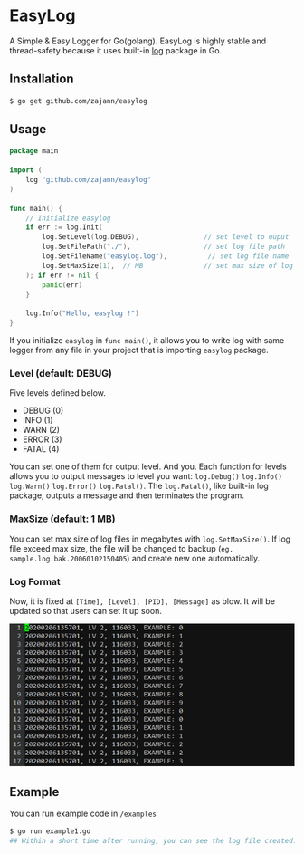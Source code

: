 # EasyLog

A Simple & Easy Logger for Go(golang). EasyLog is highly stable and thread-safety because it uses built-in [log](https://godoc.org/log) package in Go.

## Installation

``` bash
$ go get github.com/zajann/easylog
```

## Usage

``` go
package main

import (
	log "github.com/zajann/easylog"
)

func main() {
    // Initialize easylog
    if err := log.Init(
        log.SetLevel(log.DEBUG),				// set level to ouput
        log.SetFilePath("./"),					// set log file path
        log.SetFileName("easylog.log"),			 // set log file name
        log.SetMaxSize(1),	// MB				// set max size of log files
    ); if err != nil {
        panic(err)
    }
 	
    log.Info("Hello, easylog !")
}
```

If you initialize `easylog` in `func main()`, it allows you to write log with same logger from any file in your project that is importing `easylog` package.

### Level (default: DEBUG)

Five levels defined below.

- DEBUG (0)
- INFO (1)
- WARN (2)
- ERROR (3)
- FATAL (4)

You can set one of them for output level. And you. Each function for levels allows you to output messages to level you want: `log.Debug()` `log.Info()` `log.Warn()` `log.Error()` `log.Fatal()`. The `log.Fatal()`, like built-in log package, outputs a message and then terminates the program.

### MaxSize (default: 1 MB)

You can set max size of log files in megabytes with `log.SetMaxSize()`. If log file exceed max size, the file will be changed to backup (`eg. sample.log.bak.20060102150405`) and create new one automatically.

### Log Format

Now, it is fixed at `[Time], [Level], [PID], [Message]` as blow. It will be updated so that users can set it up soon.

![](screen/log-format-sample.PNG)

## Example

You can run example code in `/examples`

``` bash
$ go run example1.go
## Within a short time after running, you can see the log file created.
```

